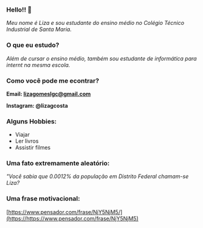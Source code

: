 ###  Hello!! 👋

*Meu nome é Liza e sou estudante do ensino médio no Colégio Técnico Industrial de Santa Maria.*

### O que eu estudo?
*Além de cursar o ensino médio, também sou estudante de informática para internt na mesma escola.* 


### Como você pode me econtrar? 

**Email: lizagomeslgc@gmail.com**

**Instagram: @lizagcosta** 

### Alguns Hobbies:
- Viajar 
- Ler livros
-  Assistir filmes 


### Uma fato extremamente aleatório:

*"Você sabia que 0.0012% da população em Distrito Federal chamam-se Liza?* 

### Uma frase motivacional:
[https://www.pensador.com/frase/NjY5NjM5/](https://https://www.pensador.com/frase/NjY5NjM5)

